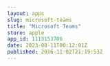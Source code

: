 ```yaml
---
layout: apps
slug: microsoft-teams
title: "Microsoft Teams"
store: apple
app_id: 1113153706
date: 2023-08-11T00:12:01Z
published: 2016-11-02T21:19:53Z
---
```

